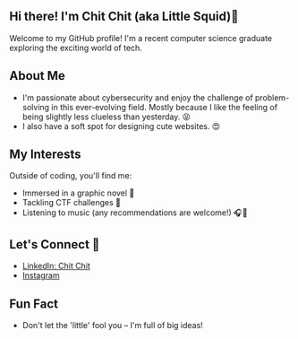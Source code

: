 ## Hi there! I'm Chit Chit (aka Little Squid)👋

Welcome to my GitHub profile! I'm a recent computer science graduate exploring the exciting world of tech.

## About Me

- I'm passionate about cybersecurity and enjoy the challenge of problem-solving in this ever-evolving field. Mostly because I like the feeling of being slightly less clueless than yesterday. 😝
- I also have a soft spot for designing cute websites. 😍

## My Interests

Outside of coding, you'll find me:
- Immersed in a graphic novel 📖
- Tackling CTF challenges 🚩
- Listening to music (any recommendations are welcome!) 🎧🎼

## Let's Connect 💌
- [LinkedIn: Chit Chit](https://www.linkedin.com/in/chitchitmczaw/)
- [Instagram](https://www.instagram.com/_littlesquid00/)

## Fun Fact

- Don't let the 'little' fool you – I'm full of big ideas!
